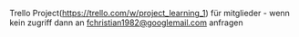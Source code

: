 Trello Project(https://trello.com/w/project_learning_1) für mitglieder - wenn kein zugriff dann an fchristian1982@googlemail.com anfragen


